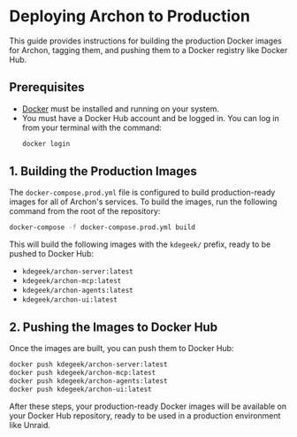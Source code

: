 # Deploying Archon to Production

This guide provides instructions for building the production Docker images for Archon, tagging them, and pushing them to a Docker registry like Docker Hub.

## Prerequisites

- [Docker](https://docs.docker.com/get-docker/) must be installed and running on your system.
- You must have a Docker Hub account and be logged in. You can log in from your terminal with the command:
  ```bash
  docker login
  ```

## 1. Building the Production Images

The `docker-compose.prod.yml` file is configured to build production-ready images for all of Archon's services. To build the images, run the following command from the root of the repository:

```bash
docker-compose -f docker-compose.prod.yml build
```

This will build the following images with the `kdegeek/` prefix, ready to be pushed to Docker Hub:
- `kdegeek/archon-server:latest`
- `kdegeek/archon-mcp:latest`
- `kdegeek/archon-agents:latest`
- `kdegeek/archon-ui:latest`

## 2. Pushing the Images to Docker Hub

Once the images are built, you can push them to Docker Hub:

```bash
docker push kdegeek/archon-server:latest
docker push kdegeek/archon-mcp:latest
docker push kdegeek/archon-agents:latest
docker push kdegeek/archon-ui:latest
```

After these steps, your production-ready Docker images will be available on your Docker Hub repository, ready to be used in a production environment like Unraid.

